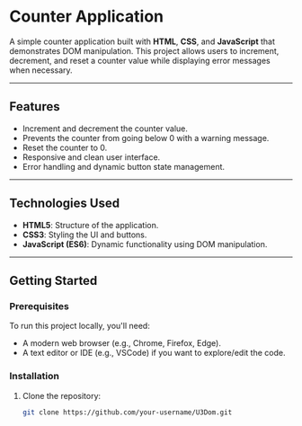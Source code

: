 # Counter Application

A simple counter application built with **HTML**, **CSS**, and **JavaScript** that demonstrates DOM manipulation. This project allows users to increment, decrement, and reset a counter value while displaying error messages when necessary.

---

## Features

- Increment and decrement the counter value.
- Prevents the counter from going below 0 with a warning message.
- Reset the counter to 0.
- Responsive and clean user interface.
- Error handling and dynamic button state management.

---

## Technologies Used

- **HTML5**: Structure of the application.
- **CSS3**: Styling the UI and buttons.
- **JavaScript (ES6)**: Dynamic functionality using DOM manipulation.

---

## Getting Started

### Prerequisites
To run this project locally, you'll need:
- A modern web browser (e.g., Chrome, Firefox, Edge).
- A text editor or IDE (e.g., VSCode) if you want to explore/edit the code.

### Installation
1. Clone the repository:
   ```bash
   git clone https://github.com/your-username/U3Dom.git
